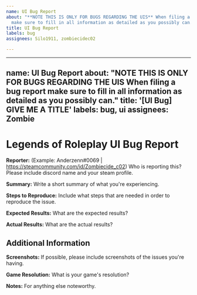 ```yaml
---
name: UI Bug Report
about: "**NOTE THIS IS ONLY FOR BUGS REGARDING THE UIS** When filing a bug report
  make sure to fill in all information as detailed as you possibly can."
title: UI Bug Report
labels: bug
assignees: Silo1911, zombiecidec02

---
```


---
name: UI Bug Report
about: "**NOTE THIS IS ONLY FOR BUGS REGARDING THE UIS**
When filing a bug report make sure to fill in all information as detailed as you possibly can."
title: '[UI Bug] GIVE ME A TITLE'
labels: bug, ui
assignees: Zombie
---

# Legends of Roleplay UI Bug Report
**Reporter:** (Example: Anderzenn#0069 | https://steamcommunity.com/id/Zombiecide_c02)
Who is reporting this? Please include discord name and your steam profile. 

**Summary:**
Write a short summary of what you're experiencing.

**Steps to Reproduce:**
Include what steps that are needed in order to reproduce the issue.

**Expected Results:**
What are the expected results?

**Actual Results:**
What are the actual results?

## Additional Information

**Screenshots:**
If possible, please include screenshots of the issues you're having.

**Game Resolution:**
What is your game's resolution?

**Notes:**
For anything else noteworthy.
